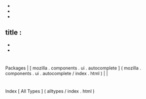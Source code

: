 -
-
-
title
:
-
-
-
#
#
#
Packages
|
[
mozilla
.
components
.
ui
.
autocomplete
]
(
mozilla
.
components
.
ui
.
autocomplete
/
index
.
html
)
|
|
#
#
#
Index
[
All
Types
]
(
alltypes
/
index
.
html
)
